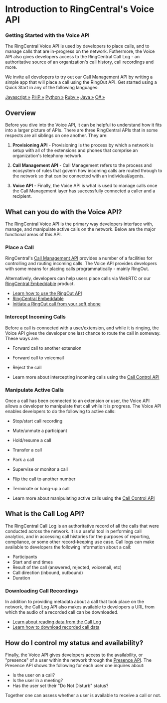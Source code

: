 # Introduction to RingCentral's Voice API

<div class="jumbotron pt-1">
  <h3 class="display-5">Getting Started with the Voice API</h3>
  <p class="lead">The RingCentral Voice API is used by developers to place calls, and to manage calls that are in-progress on the network. Futhermore, the Voice API also gives developers access to the RingCentral Call Log - an authoritative source of an organization's call history, call recordings and more.</p>
  <p>We invite all developers to try out our Call Management API by writing a simple app that will place a call using the RingOut API. Get started using a Quick Start in any of the following languages:</p>
  <a href="quick-start/node/" class="btn btn-light qs-link">Javascript &raquo;</a>
  <a href="quick-start/php/" class="btn btn-light qs-link">PHP &raquo;</a>
  <a href="quick-start/python/" class="btn btn-light qs-link">Python &raquo;</a>
  <a href="quick-start/ruby/" class="btn btn-light qs-link">Ruby &raquo;</a>
  <a href="quick-start/java/" class="btn btn-light qs-link">Java &raquo;</a>
  <a href="quick-start/c-sharp/" class="btn btn-light qs-link">C# &raquo;</a>
</div>

## Overview

Before you dive into the Voice API, it can be helpful to understand how it fits into a larger picture of APIs. There are three RingCentral APIs that in some respects are all siblings on one another. They are:

1. **Provisioning API** - Provisioning is the process by which a network is setup with all of the extensions and phones that comprise an organization's telephony network.

2. **Call Management API** - Call Management refers to the process and ecosystem of rules that govern how incoming calls are routed through to the network so that can be connected with an individual/agents.

3. **Voice API** - Finally, the Voice API is what is used to manage calls once the Call Management layer has successfully connected a caller and a recipient. 

## What can you do with the Voice API?

The RingCentral Voice API is the primary way developers interface with, manage, and manipulate active calls on the network. Below are the major functional areas of this API. 

### Place a Call

RingCentral's [Call Management API](../call-management/) provides a number of a facilities for controlling and routing incoming calls. The Voice API provides developers with some means for placing calls programmatically - mainly RingOut.

Alternatively, developers can help users place calls via WebRTC or our [RingCentral Embeddable](https://developers.ringcentral.com/embeddable-voice.html) product. 

* [Learn how to use the RingOut API](./ringout/)
* [RingCentral Embeddable](https://developers.ringcentral.com/embeddable-voice.html)
* [Initiate a RingOut call from your soft phone](https://support.ringcentral.com/s/article/85?language=en_US)

### Intercept Incoming Calls

Before a call is connected with a user/extension, and while it is ringing, the Voice API gives the developer one last chance to route the call in someway. These ways are:

* Forward call to another extension
* Forward call to voicemail
* Reject the call

* Learn more about intercepting incoming calls using the [Call Control API](./call-control/)

### Manipulate Active Calls

Once a call has been connected to an extension or user, the Voice API allows a developer to manipulate that call while it is progress. The Voice API enables developers to do the following to active calls:

* Stop/start call recording
* Mute/unmute a participant
* Hold/resume a call
* Transfer a call
* Park a call
* Supervise or monitor a call
* Flip the call to another number
* Terminate or hang-up a call

* Learn more about manipulating active calls using the [Call Control API](./call-control/)

## What is the Call Log API?

The RingCentral Call Log is an authoritative record of all the calls that were conducted across the network. It is a useful tool in performing call analytics, and in accessing call histories for the purposes of reporting, compliance, or some other record-keeping use case. Call logs can make available to developers the following information about a call:

* Participants
* Start and end times
* Result of the call (answered, rejected, voicemail, etc)
* Call direction (inbound, outbound)
* Duration

### Downloading Call Recordings

In addition to providing metadata about a call that took place on the network, the Call Log API also makes available to developers a URL from which the audio of a recorded call can be downloaded.

* [Learn about reading data from the Call Log](./call-log/reading-call-log/)
* [Learn how to download recorded call data](./call-log/recordings/)

## How do I control my status and availability?

Finally, the Voice API gives developers access to the availability, or "presence" of a user within the network through the [Presence API](./presence/). The Presence API shows the following for each user one inquires about:

* Is the user on a call?
* Is the user in a meeting?
* Has the user set their "Do Not Disturb" status?

Together one can assess whether a user is available to receive a call or not. 